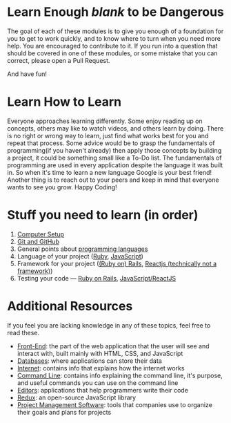 # Learn Enough _blank_ to be Dangerous

The goal of each of these modules is to give you enough of a foundation for you to get to work quickly, and to know where to turn when you need more help. You are encouraged to contribute to it. If you run into a question that should be covered in one of these modules, or some mistake that you can correct, please open a Pull Request.

And have fun!

# Learn How to Learn

Everyone approaches learning differently. Some enjoy reading up on concepts, others may like to watch videos, and others learn by doing. There is no right or wrong way to learn, just find what works best for you and repeat that process. Some advice would be to grasp the fundamentals of programming(if you haven't already) then apply those concepts by building a project, it could be something small like a To-Do list. The fundamentals of programming are used in every application despite the language it was built in. So when it's time to learn a new language Google is your best friend! Another thing is to reach out to your peers and keep in mind that everyone wants to see you grow. Happy Coding!

# Stuff you need to learn (in order)

1. [Computer Setup](Misc_Dev/setup.md)
1. [Git and GitHub](Misc_Dev/GitAndGitHub.md)
1. General points about [programming languages](Languages/README.md)
1. Language of your project ([Ruby](Languages/Ruby.md), [JavaScript](Languages/JavaScript.md))
1. Framework for your project ([(Ruby on) Rails](Frameworks_and_Libraries/Rails.md), [Reactjs (technically not a framework)](Frameworks_and_Libraries/Reactjs.md))
1. Testing your code — [Ruby on Rails](Testing/Rails.md), [JavaScript/ReactJS](Testing/JavaScript.md)

# Additional Resources
If you feel you are lacking knowledge in any of these topics, feel free to read these.
- [Front-End](Misc_Dev/Frontend.md): the part of the web application that the user will see and interact with, built mainly with HTML, CSS, and JavaScript
- [Databases](Misc_Dev/Databases.md): where applications can store their data
- [Internet](Misc_Dev/Internet.md): contains info that explains how the internet works
- [Command Line](Misc_Dev/CommandLine.md): contains info explaining the command line, it's purpose, and useful commands you can use on the command line
- [Editors](Misc_Dev/Editors.md): applications that help programmers write their code
- [Redux](Frameworks_and_Libraries/Redux.md): an open-source JavaScript library
- [Project Management Software](Client_Services/README.md): tools that companies use to organize their goals and plans for projects
